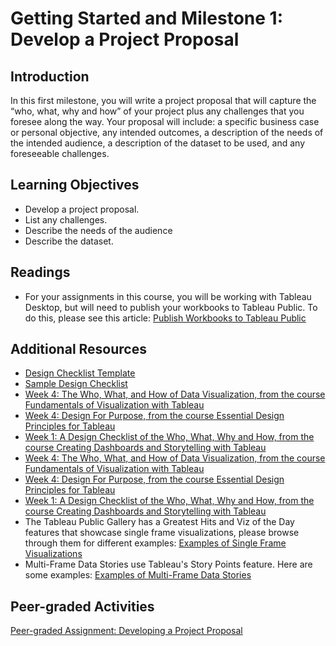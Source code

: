 # Getting Started and Milestone 1: Develop a Project Proposal

## Introduction
In this first milestone, you will write a project proposal that will capture the “who, what, why and how” of your project plus any challenges that you foresee along the way. Your proposal will include: a specific business case or personal objective, any intended outcomes, a description of the needs of the intended audience, a description of the dataset to be used, and any foreseeable challenges.

## Learning Objectives
* Develop a project proposal.
* List any challenges.
* Describe the needs of the audience
* Describe the dataset.

## Readings
* For your assignments in this course, you will be working with Tableau Desktop, but will need to publish your workbooks to Tableau Public. To do this, please see this article: [Publish Workbooks to Tableau Public](http://onlinehelp.tableau.com/current/pro/desktop/en-us/publish_workbooks_tableaupublic.html)

## Additional Resources
* [Design Checklist Template](./files/Basic-Data-Storytelling-Design-Checklist-TEMPLATE.pdf)
* [Sample Design Checklist](./files/Basic-Data-Storytelling-Design-Checklist.pdf)
* [Week 4: The Who, What, and How of Data Visualization, from the course Fundamentals of Visualization with Tableau](https://www.coursera.org/learn/data-visualization-tableau/lecture/mO29T/the-who-what-and-how-of-data-visualization)
* [Week 4: Design For Purpose, from the course Essential Design Principles for Tableau](https://www.coursera.org/learn/dataviz-design/lecture/ZX4Bb/design-for-purpose)
* [Week 1: A Design Checklist of the Who, What, Why and How, from the course Creating Dashboards and Storytelling with Tableau](https://www.coursera.org/learn/dataviz-dashboards/lecture/Ft7D9/a-design-checklist-of-the-who-what-why-and-how)
* [Week 4: The Who, What, and How of Data Visualization, from the course Fundamentals of Visualization with Tableau](https://www.coursera.org/learn/data-visualization-tableau/lecture/mO29T/the-who-what-and-how-of-data-visualization)
* [Week 4: Design For Purpose, from the course Essential Design Principles for Tableau](https://www.coursera.org/learn/dataviz-design/lecture/ZX4Bb/design-for-purpose)
* [Week 1: A Design Checklist of the Who, What, Why and How, from the course Creating Dashboards and Storytelling with Tableau](https://www.coursera.org/learn/dataviz-dashboards/lecture/Ft7D9/a-design-checklist-of-the-who-what-why-and-how)
* The Tableau Public Gallery has a Greatest Hits and Viz of the Day features that showcase single frame visualizations, please browse through them for different examples: [Examples of Single Frame Visualizations](https://public.tableau.com/en-us/s/gallery)
* Multi-Frame Data Stories use Tableau's Story Points feature. Here are some examples: [Examples of Multi-Frame Data Stories](https://www.tableau.com/about/blog/2014/5/82-preview-tell-story-your-data-story-points-30761)

## Peer-graded Activities
[Peer-graded Assignment: Developing a Project Proposal](./files/PGA_Developing_a_Project_Proposal.md)

